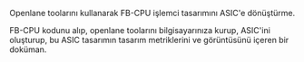 Openlane toolarını kullanarak FB-CPU işlemci tasarımını ASIC'e dönüştürme.

FB-CPU kodunu alıp, openlane toolarını bilgisayarınıza kurup, ASIC'ini oluşturup, bu ASIC tasarımın tasarım metriklerini ve görüntüsünü içeren bir doküman.
